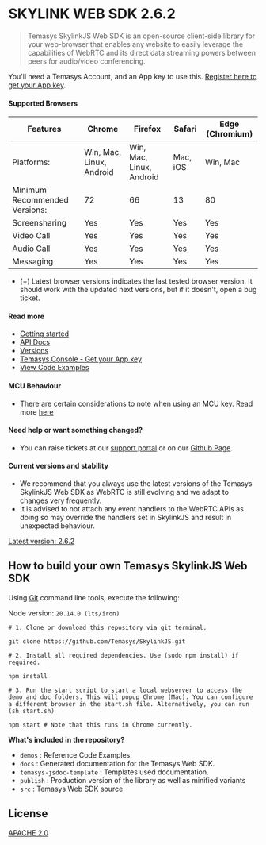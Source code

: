 # SKYLINK WEB SDK 2.6.2
> Temasys SkylinkJS Web SDK is an open-source client-side library for your web-browser that enables any website to easily leverage the capabilities of WebRTC and its direct data streaming powers between peers for audio/video conferencing.

You'll need a Temasys Account, and an App key to use this. [Register here to get your App key](https://console.temasys.io).

#### Supported Browsers
| Features                      | Chrome                   | Firefox                  | Safari                   | Edge (Chromium) | 
|-------------------------------|--------------------------|--------------------------|--------------------------|-----------------|
| Platforms:                    | Win, Mac, Linux, Android | Win, Mac, Linux, Android | Mac, iOS                 | Win, Mac        |
| Minimum Recommended Versions: | 72                       | 66                       | 13                       | 80              |
| Screensharing                 | Yes                      | Yes                      | Yes                      | Yes             |
| Video Call                    | Yes                      | Yes                      | Yes                      | Yes             |
| Audio Call                    | Yes                      | Yes                      | Yes                      | Yes             |
| Messaging                     | Yes                      | Yes                      | Yes                      | Yes             |

- (+) Latest browser versions indicates the last tested browser version. It should work with the updated next versions, but if it doesn't, open a bug ticket.

#### Read more
- [Getting started](https://github.com/Temasys/GettingStarted)
- [API Docs](https://cdn.temasys.io/skylink/skylinkjs/latest/docs/index.html)
- [Versions](https://github.com/Temasys/SkylinkJS/releases)
- [Temasys Console  - Get your App key](https://console.temasys.io)
- [View Code Examples](https://github.com/Temasys/SkylinkJS/tree/2.x.x/master/demos/collection/README.md)

#### MCU Behaviour
- There are certain considerations to note when using an MCU key. Read more [here](https://github.com/Temasys/SkylinkJS/tree/2.x.x/master/MCU_BEHAVIOUR.md)


#### Need help or want something changed?
- You can raise tickets at our [support portal](https://support.temasys.io/) or on our [Github Page](https://github.com/Temasys/SkylinkJS/issues).


#### Current versions and stability
- We recommend that you always use the latest versions of the Temasys SkylinkJS Web SDK as WebRTC is still evolving and we adapt to changes very frequently.
- It is advised to not attach any event handlers to the WebRTC APIs as doing so may override the handlers set in SkylinkJS and result in unexpected behaviour.

[Latest version: 2.6.2](https://github.com/Temasys/SkylinkJS/releases/tag/2.6.2)


## How to build your own Temasys SkylinkJS Web SDK
Using [Git](https://git-scm.com/download) command line tools, execute the following:

Node version: `20.14.0 (lts/iron)`

```
# 1. Clone or download this repository via git terminal.

git clone https://github.com/Temasys/SkylinkJS.git

# 2. Install all required dependencies. Use (sudo npm install) if required.

npm install

# 3. Run the start script to start a local webserver to access the demo and doc folders. This will popup Chrome (Mac). You can configure a different browser in the start.sh file. Alternatively, you can run (sh start.sh)

npm start # Note that this runs in Chrome currently.
```

__What's included in the repository?__

- `demos` : Reference Code Examples.
- `docs` : Generated documentation for the Temasys Web SDK.
- `temasys-jsdoc-template` : Templates used documentation.
- `publish` : Production version of the library as well as minified variants
- `src` : Temasys Web SDK source


## License
[APACHE 2.0](https://www.apache.org/licenses/LICENSE-2.0.html)
